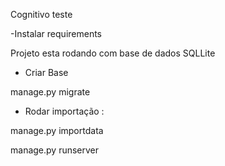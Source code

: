 Cognitivo teste

-Instalar requirements 

Projeto esta rodando com base de dados SQLLite 

* Criar Base

manage.py migrate 


* Rodar importação :

manage.py importdata

manage.py runserver 

